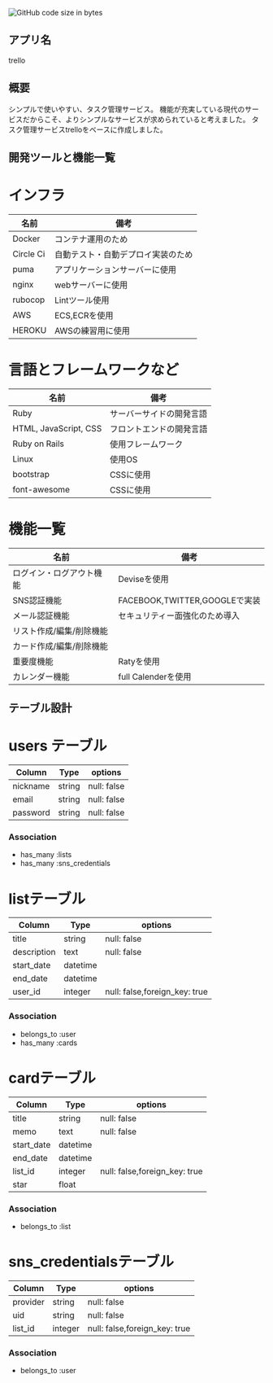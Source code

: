 ![GitHub code size in bytes](https://img.shields.io/github/languages/code-size/taikyunn/trello)

## アプリ名
trello

## 概要
シンプルで使いやすい、タスク管理サービス。
機能が充実している現代のサービスだからこそ、よりシンプルなサービスが求められていると考えました。
タスク管理サービスtrelloをベースに作成しました。

## 開発ツールと機能一覧

# インフラ
|名前       |備考                                         |
|-----------|---------------------------------------------|
|Docker     |コンテナ運用のため                           |
|Circle Ci  |自動テスト・自動デプロイ実装のため           |
|puma       |アプリケーションサーバーに使用               |
|nginx      |webサーバーに使用                            |
|rubocop    |Lintツール使用                               |
|AWS        |ECS,ECRを使用                                |
|HEROKU     |AWSの練習用に使用                            |

# 言語とフレームワークなど

|名前                   |備考                             |
|-----------------------|---------------------------------|
|Ruby                   |サーバーサイドの開発言語         |
|HTML, JavaScript, CSS  |フロントエンドの開発言語         |
|Ruby on Rails          |使用フレームワーク               |
|Linux                  |使用OS                           |
|bootstrap              |CSSに使用                        |
|font-awesome           |CSSに使用                        |

# 機能一覧
|名前                     |備考                           |
|-------------------------|-------------------------------|
|ログイン・ログアウト機能 |Deviseを使用                   |
|SNS認証機能              |FACEBOOK,TWITTER,GOOGLEで実装  |
|メール認証機能           |セキュリティー面強化のため導入 |
|リスト作成/編集/削除機能 |                               |
|カード作成/編集/削除機能 |                               |
|重要度機能               |Ratyを使用                     |
|カレンダー機能           |full Calenderを使用            |


## テーブル設計

# users テーブル

|Column               |Type        |options               |
|---------------------|------------|----------------------|
|nickname             |string      |null: false           |
|email                |string      |null: false           |
|password             |string      |null: false           |

### Association

- has_many :lists
- has_many :sns_credentials

# listテーブル

|Column       |Type     |options                         |
|-------------|---------|--------------------------------|
|title        |string   |null: false                     |
|description  |text     |null: false                     |
|start_date   |datetime |                                |
|end_date     |datetime |                                |
|user_id      |integer  |null: false,foreign_key: true   |

### Association

- belongs_to :user
- has_many :cards

# cardテーブル

|Column     |Type     |options                           |
|-----------|---------|----------------------------------|
|title      |string   |null: false                       |
|memo       |text     |null: false                       |
|start_date |datetime |                                  |
|end_date   |datetime |                                  |
|list_id    |integer  |null: false,foreign_key: true     |
|star       |float    |                                  |

### Association
 - belongs_to :list

# sns_credentialsテーブル

|Column   |Type     |options                             |
|---------|---------|------------------------------------|
|provider |string   |null: false                         |
|uid      |string   |null: false                         |
|list_id  |integer  |null: false,foreign_key: true       |

### Association
- belongs_to :user